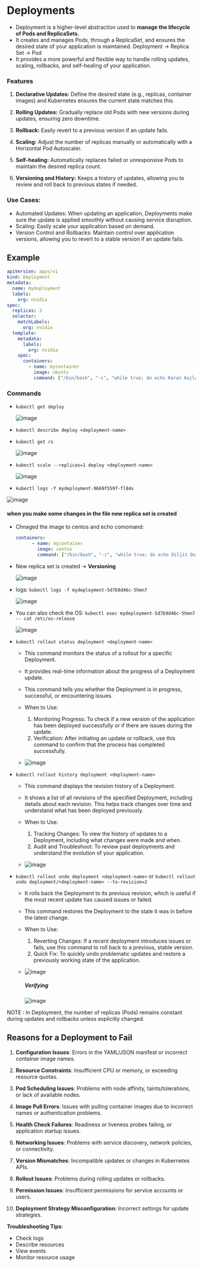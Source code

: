 # Deployments
- Deployment is a higher-level abstraction used to **manage the lifecycle of Pods and ReplicaSets.**
- It creates and manages Pods, through a ReplicaSet, and ensures the desired state of your application is maintained. Deployment -> Replica Set -> Pod
- It provides a more powerful and flexible way to handle rolling updates, scaling, rollbacks, and self-healing of your application.

### Features 

1. **Declarative Updates:** Define the desired state (e.g., replicas, container images) and Kubernetes ensures the current state matches this.

2. **Rolling Updates:** Gradually replace old Pods with new versions during updates, ensuring zero downtime.

3. **Rollback:** Easily revert to a previous version if an update fails.

4. **Scaling:** Adjust the number of replicas manually or automatically with a Horizontal Pod Autoscaler.

5. **Self-healing:** Automatically replaces failed or unresponsive Pods to maintain the desired replica count.

6. **Versioning and History:** Keeps a history of updates, allowing you to review and roll back to previous states if needed.

### Use Cases:

- Automated Updates: When updating an application, Deployments make sure the update is applied smoothly without causing service disruption.
- Scaling: Easily scale your application based on demand.
- Version Control and Rollbacks: Maintain control over application versions, allowing you to revert to a stable version if an update fails.

## Example

```yaml
apiVersion: apps/v1
kind: Deployment
metadata:
  name: mydeployment
  labels:
    org: nvidia
spec:
  replicas: 3
  selector:
    matchLabels:
      org: nvidia
  template:
    metadata:
      labels:
        org: nvidia
    spec:
      containers:                 
        - name: mycontainer       
          image: ubuntu
          command: ["/bin/bash", "-c", "while true; do echo Karan Aujla; sleep 5; done"]
```

### Commands

- `kubectl get deploy`
  
   ![image](https://github.com/user-attachments/assets/1bfe93ed-5dcb-4b0f-957e-e682af9fe64f)

- `kubectl describe deploy <deployment-name>`
  
- `kubectl get rs`
  
  ![image](https://github.com/user-attachments/assets/a34b66df-68a9-4b49-9af0-97b03c5111c8)

- `kubectl scale --replicas=1 deploy <deployment-name>`
  
    ![image](https://github.com/user-attachments/assets/716e2e40-18e3-4e73-a56f-a63cd5f170cb)
  
- `kubectl logs -f mydeployment-9669f5597-fl84s`

![image](https://github.com/user-attachments/assets/fd685935-5dea-4808-99e6-d67aba3a80e2)

#### when you make some changes in the file new replica set is created 

- Chnaged the image to centos and echo comomand:
  
  ```yaml
  containers:                 
        - name: mycontainer       
          image: centos
          command: ["/bin/bash", "-c", "while true; do echo Diljit Dosanjh; sleep 5; done"]
  ```
  
- New replica set is created -> **Versioning**
  
  ![image](https://github.com/user-attachments/assets/5b1f6ff8-e39e-4d67-832c-65461a554369)

- logs: `kubectl logs -f mydeployment-5d7b9d46c-5hmn7`
  
  ![image](https://github.com/user-attachments/assets/a19c8d9d-6254-467f-81a2-55197c99a9b8)

- You can also check the OS:  `kubectl exec mydeployment-5d7b9d46c-5hmn7 -- cat /etc/os-release`
  
  ![image](https://github.com/user-attachments/assets/f00c070c-a0c5-4804-9ff3-8c740ed98a54)

- `kubectl rollout status deployment <deployment-name>` 

  - This command monitors the status of a rollout for a specific Deployment.
  - It provides real-time information about the progress of a Deployment update.
  - This command tells you whether the Deployment is in progress, successful, or encountering issues.
  - When to Use:
      1. Monitoring Progress: To check if a new version of the application has been deployed successfully or if there are issues during the update.
      2. Verification: After initiating an update or rollback, use this command to confirm that the process has completed successfully.
         
  -  ![image](https://github.com/user-attachments/assets/c3827159-d5ba-4868-8f08-a80d131c609d)
    
- `kubectl rollout history deployment <deployment-name>`

  - This command displays the revision history of a Deployment.
  - It shows a list of all revisions of the specified Deployment, including details about each revision. This helps track changes over time and understand what has been deployed previously.
  -  When to Use:
      1. Tracking Changes: To view the history of updates to a Deployment, including what changes were made and when.
      2. Audit and Troubleshoot: To review past deployments and understand the evolution of your application.
         
  -  ![image](https://github.com/user-attachments/assets/e5715338-b8b7-49c9-9ab6-aad71351ed34)
     
- `kubectl rollout undo deployment <deployment-name>` or `kubectl rollout undo deployment/<deployment-name> --to-revision=2`

  - It rolls back the Deployment to its previous revision, which is useful if the most recent update has caused issues or failed.
  - This command restores the Deployment to the state it was in before the latest change.
  - When to Use:
    1. Reverting Changes: If a recent deployment introduces issues or fails, use this command to roll back to a previous, stable version.
    2. Quick Fix: To quickly undo problematic updates and restore a previously working state of the application.
  - 
    ![image](https://github.com/user-attachments/assets/afa59084-01cc-41df-8c41-74fd015aace6)

    ##### Verifying

    ![image](https://github.com/user-attachments/assets/7125a5cb-3108-4ff3-b4dd-bfa794600958)

NOTE : In Deployment, the number of replicas (Pods) remains constant during updates and rollbacks unless explicitly changed.


## Reasons for a Deployment to Fail

1. **Configuration Issues**: Errors in the YAML/JSON manifest or incorrect container image names.

2. **Resource Constraints**: Insufficient CPU or memory, or exceeding resource quotas.

3. **Pod Scheduling Issues**: Problems with node affinity, taints/tolerations, or lack of available nodes.

4. **Image Pull Errors**: Issues with pulling container images due to incorrect names or authentication problems.

5. **Health Check Failures**: Readiness or liveness probes failing, or application startup issues.

6. **Networking Issues**: Problems with service discovery, network policies, or connectivity.

7. **Version Mismatches**: Incompatible updates or changes in Kubernetes APIs.

8. **Rollout Issues**: Problems during rolling updates or rollbacks.

9. **Permission Issues**: Insufficient permissions for service accounts or users.

10. **Deployment Strategy Misconfiguration**: Incorrect settings for update strategies.

**Troubleshooting Tips**:
- Check logs
- Describe resources
- View events
- Monitor resource usage
